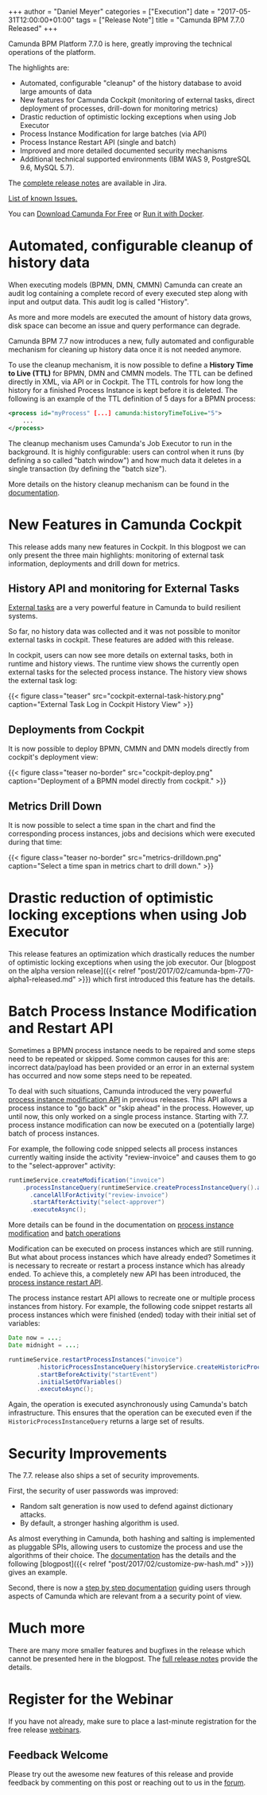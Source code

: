 +++
author = "Daniel Meyer"
categories = ["Execution"]
date = "2017-05-31T12:00:00+01:00"
tags = ["Release Note"]
title = "Camunda BPM 7.7.0 Released"
+++

Camunda BPM Platform 7.7.0 is here, greatly improving the technical operations of the platform.

The highlights are:

* Automated, configurable "cleanup" of the history database to avoid large amounts of data
* New features for Camunda Cockpit (monitoring of external tasks, direct deployment of processes, drill-down for monitoring metrics)
* Drastic reduction of optimistic locking exceptions when using Job Executor
* Process Instance Modification for large batches (via API)
* Process Instance Restart API (single and batch)
* Improved and more detailed documented security mechanisms
* Additional technical supported environments (IBM WAS 9, PostgreSQL 9.6, MySQL 5.7).

The [complete release notes][release-notes] are available in Jira.

[List of known Issues.](https://app.camunda.com/jira/issues/?jql=affectedVersion%20%3D%207.7.0)

You can [Download Camunda For Free](https://camunda.org/download/)
or [Run it with Docker](https://hub.docker.com/r/camunda/camunda-bpm-platform/).

[release-notes]: https://app.camunda.com/jira/secure/ReleaseNote.jspa?projectId=10230&version=14607

<!--more-->

# Automated, configurable cleanup of history data

When executing models (BPMN, DMN, CMMN) Camunda can create an audit log containing a complete record of every executed step along with input and output data. This audit log is called "History".

As more and more models are executed the amount of history data grows, disk space can become an issue and query performance can degrade.

Camunda BPM 7.7 now introduces a new, fully automated and configurable mechanism for cleaning up history data once it is not needed anymore.

To use the cleanup mechanism, it is now possible to define a **History Time to Live (TTL)** for BPMN, DMN and CMMN models. The TTL can be defined directly in XML, via API or in Cockpit. The TTL controls for how long the history for a finished Process Instance is kept before it is deleted. The following is an example of the TTL definition of 5 days for a BPMN process:

```xml
<process id="myProcess" [...] camunda:historyTimeToLive="5">
    ...
</process>
```

The cleanup mechanism uses Camunda's Job Executor to run in the background. It is highly configurable: users can control when it runs (by defining a so called "batch window") and how much data it deletes in a single transaction (by defining the "batch size").

More details on the history cleanup mechanism can be found in the [documentation](https://docs.camunda.org/manual/7.7/user-guide/process-engine/history/#history-cleanup).

# New Features in Camunda Cockpit

This release adds many new features in Cockpit. In this blogpost we can only present the three main highlights: monitoring of external task information, deployments and drill down for metrics.

## History API and monitoring for External Tasks

[External tasks](https://docs.camunda.org/manual/7.7/user-guide/process-engine/external-tasks/) are a very powerful feature in Camunda to build resilient systems.

So far, no history data was collected and it was not possible to monitor external tasks in cockpit. These features are added with this release.

In cockpit, users can now see more details on external tasks, both in runtime and history views. The runtime view shows the currently open external tasks for the selected process instance. The history view shows the external task log:

{{< figure class="teaser" src="cockpit-external-task-history.png" caption="External Task Log in Cockpit History View" >}}

## Deployments from Cockpit

It is now possible to deploy BPMN, CMMN and DMN models directly from cockpit's deployment view:

{{< figure class="teaser no-border" src="cockpit-deploy.png" caption="Deployment of a BPMN model directly from cockpit." >}}  

## Metrics Drill Down

It is now possible to select a time span in the chart and find the corresponding process instances, jobs and decisions which were executed during that time:

{{< figure class="teaser no-border" src="metrics-drilldown.png" caption="Select a time span in metrics chart to drill down." >}}

# Drastic reduction of optimistic locking exceptions when using Job Executor

This release features an optimization which drastically reduces the number of optimistic locking exceptions when using the job executor. Our [blogpost on the alpha version release]({{< relref "post/2017/02/camunda-bpm-770-alpha1-released.md" >}}) which first introduced this feature has the details.

# Batch Process Instance Modification and Restart API

Sometimes a BPMN process instance needs to be repaired and some steps need to be repeated or skipped. Some common causes for this are: incorrect data/payload has been provided or an error in an external system has occurred and now some steps need to be repeated.

To deal with such situations, Camunda introduced the very powerful [process instance modification API](https://docs.camunda.org/manual/7.7/user-guide/process-engine/process-instance-modification/) in previous releases. This API allows a process instance to "go back" or "skip ahead" in the process. However, up until now, this only worked on a single process instance. Starting with 7.7. process instance modification can now be executed on a (potentially large) batch of process instances.

For example, the following code snipped selects all process instances currently waiting inside the activity "review-invoice" and causes them to go to the "select-approver" activity:

```java
runtimeService.createModification("invoice")
    .processInstanceQuery(runtimeService.createProcessInstanceQuery().activityIdIn("review-invoice"))
	  .cancelAllForActivity("review-invoice")
	  .startAfterActivity("select-approver")
	  .executeAsync();
```

More details can be found in the documentation on [process instance modification](https://docs.camunda.org/manual/7.7/user-guide/process-engine/process-instance-modification/) and [batch operations](https://docs.camunda.org/manual/7.7/user-guide/process-engine/batch-operations/)

Modification can be executed on process instances which are still running. But what about process instances which have already ended? Sometimes it is necessary to recreate or restart a process instance which has already ended. To achieve this, a completely new API has been introduced, the [process instance restart API](https://docs.camunda.org/manual/7.7/user-guide/process-engine/process-instance-restart/).

The process instance restart API allows to recreate one or multiple process instances from history. For example, the following code snippet restarts all process instances which were finished (ended) today with their initial set of variables:

```java
Date now = ...;
Date midnight = ...;

runtimeService.restartProcessInstances("invoice")
	    .historicProcessInstanceQuery(historyService.createHistoricProcessInstanceQuery().finishedBefore(now).finishedAfter(midnight))
	    .startBeforeActivity("startEvent")
	    .initialSetOfVariables()	    
	    .executeAsync();
```

Again, the operation is executed asynchronously using Camunda's batch infrastructure. This ensures that the operation can be executed even if the `HistoricProcessInstanceQuery` returns a large set of results.

# Security Improvements

The 7.7. release also ships a set of security improvements.

First, the security of user passwords was improved:

* Random salt generation is now used to defend against dictionary attacks.
* By default, a stronger hashing algorithm is used.

As almost everything in Camunda, both hashing and salting is implemented as pluggable SPIs, allowing users to customize the process and use the algorithms of their choice. The [documentation](http://docs.camunda.org/manual/7.7/user-guide/process-engine/password-hashing) has the details and the following [blogpost]({{< relref "post/2017/02/customize-pw-hash.md" >}}) gives an example.

Second, there is now a [step by step documentation](https://docs.camunda.org/manual/7.7/user-guide/security/) guiding users through aspects of Camunda which are relevant from a a security point of view.

# Much more

There are many more smaller features and bugfixes in the release which cannot be presented here in the blogpost. The [full release notes][release-notes] provide the details.

# Register for the Webinar

If you have not already, make sure to place a last-minute registration for the free release [webinars](https://network.camunda.org/webinars/98).

## Feedback Welcome

Please try out the awesome new features of this release and provide feedback by commenting on this post or reaching out to us in the [forum](https://forum.camunda.org/).
